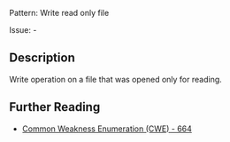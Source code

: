 Pattern: Write read only file

Issue: -

## Description

Write operation on a file that was opened only for reading.

## Further Reading

* [Common Weakness Enumeration (CWE) - 664](https://cwe.mitre.org/data/definitions/664.html)